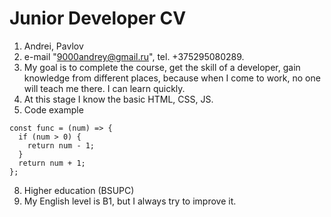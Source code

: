 # Junior Developer CV

1. Andrei, Pavlov
2. e-mail "9000andrey@gmail.ru", tel. +375295080289.
3. My goal is to complete the course, get the skill of a developer, gain knowledge from different places, because when I come to work, no one will teach me there. I can learn quickly.
4. At this stage I know the basic HTML, CSS, JS.
5. Code example

```
const func = (num) => {
  if (num > 0) {
    return num - 1;
  }
  return num + 1;
};
```

8. Higher education (BSUPC)
9. My English level is B1, but I always try to improve it.
